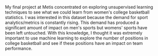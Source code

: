 My final project at Metis concentrated on exploring unsupervised learning techniques to see what we could learn from women's college basketball statistics. I was interested in this dataset because the demand for sport analytics/metrics is constantly rising. This demand has produced a significant amount of impact on men's sports but womens' sports have been left untouched. With this knowledge, I thought it was extremely important to use machine learning to explore the number of positions in college basketball and see if these positions have an impact on team performance. 





